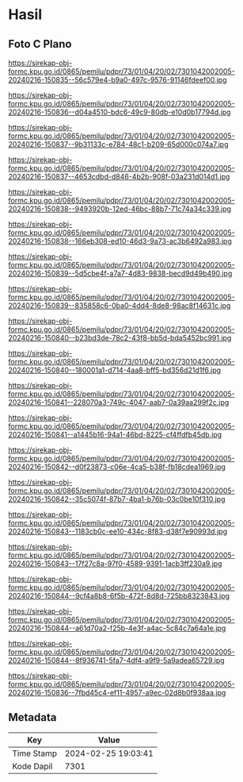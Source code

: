 # Hasil

## Foto C Plano

https://sirekap-obj-formc.kpu.go.id/0865/pemilu/pdpr/73/01/04/20/02/7301042002005-20240216-150835--56c579e4-b9a0-497c-9576-91146fdeef00.jpg

https://sirekap-obj-formc.kpu.go.id/0865/pemilu/pdpr/73/01/04/20/02/7301042002005-20240216-150836--d04a4510-bdc6-49c9-80db-e10d0b17794d.jpg

https://sirekap-obj-formc.kpu.go.id/0865/pemilu/pdpr/73/01/04/20/02/7301042002005-20240216-150837--9b31133c-e784-48c1-b209-65d000c074a7.jpg

https://sirekap-obj-formc.kpu.go.id/0865/pemilu/pdpr/73/01/04/20/02/7301042002005-20240216-150837--4653cdbd-d846-4b2b-908f-03a231d014d1.jpg

https://sirekap-obj-formc.kpu.go.id/0865/pemilu/pdpr/73/01/04/20/02/7301042002005-20240216-150838--9493920b-12ed-46bc-88b7-71c74a34c339.jpg

https://sirekap-obj-formc.kpu.go.id/0865/pemilu/pdpr/73/01/04/20/02/7301042002005-20240216-150838--166eb308-ed10-46d3-9a73-ac3b6492a983.jpg

https://sirekap-obj-formc.kpu.go.id/0865/pemilu/pdpr/73/01/04/20/02/7301042002005-20240216-150839--5d5cbe4f-a7a7-4d83-9838-becd9d49b490.jpg

https://sirekap-obj-formc.kpu.go.id/0865/pemilu/pdpr/73/01/04/20/02/7301042002005-20240216-150839--835858c6-0ba0-4dd4-8de8-98ac8f14631c.jpg

https://sirekap-obj-formc.kpu.go.id/0865/pemilu/pdpr/73/01/04/20/02/7301042002005-20240216-150840--b23bd3de-78c2-43f8-bb5d-bda5452bc991.jpg

https://sirekap-obj-formc.kpu.go.id/0865/pemilu/pdpr/73/01/04/20/02/7301042002005-20240216-150840--180001a1-d714-4aa8-bff5-bd356d21d1f6.jpg

https://sirekap-obj-formc.kpu.go.id/0865/pemilu/pdpr/73/01/04/20/02/7301042002005-20240216-150841--228070a3-749c-4047-aab7-0a39aa299f2c.jpg

https://sirekap-obj-formc.kpu.go.id/0865/pemilu/pdpr/73/01/04/20/02/7301042002005-20240216-150841--a1445b16-94a1-46bd-8225-cf4ffdfb45db.jpg

https://sirekap-obj-formc.kpu.go.id/0865/pemilu/pdpr/73/01/04/20/02/7301042002005-20240216-150842--d0f23873-c06e-4ca5-b38f-fb18cdea1969.jpg

https://sirekap-obj-formc.kpu.go.id/0865/pemilu/pdpr/73/01/04/20/02/7301042002005-20240216-150842--35c5074f-87b7-4ba1-b76b-03c0be10f310.jpg

https://sirekap-obj-formc.kpu.go.id/0865/pemilu/pdpr/73/01/04/20/02/7301042002005-20240216-150843--1183cb0c-ee10-434c-8f83-d38f7e90993d.jpg

https://sirekap-obj-formc.kpu.go.id/0865/pemilu/pdpr/73/01/04/20/02/7301042002005-20240216-150843--17f27c8a-97f0-4589-9391-1acb3ff230a9.jpg

https://sirekap-obj-formc.kpu.go.id/0865/pemilu/pdpr/73/01/04/20/02/7301042002005-20240216-150844--9cf4a8b8-6f5b-472f-8d8d-725bb8323843.jpg

https://sirekap-obj-formc.kpu.go.id/0865/pemilu/pdpr/73/01/04/20/02/7301042002005-20240216-150844--a61d70a2-f25b-4e3f-a4ac-5c84c7a64a1e.jpg

https://sirekap-obj-formc.kpu.go.id/0865/pemilu/pdpr/73/01/04/20/02/7301042002005-20240216-150844--8f936741-5fa7-4df4-a9f9-5a9adea65729.jpg

https://sirekap-obj-formc.kpu.go.id/0865/pemilu/pdpr/73/01/04/20/02/7301042002005-20240216-150836--7fbd45c4-ef11-4957-a9ec-02d8b0f938aa.jpg


## Metadata

| Key        | Value               |
| ---------- | ------------------- |
| Time Stamp | 2024-02-25 19:03:41 |
| Kode Dapil | 7301                |



